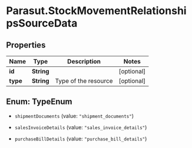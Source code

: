 # Parasut.StockMovementRelationshipsSourceData

## Properties
Name | Type | Description | Notes
------------ | ------------- | ------------- | -------------
**id** | **String** |  | [optional] 
**type** | **String** | Type of the resource | [optional] 


<a name="TypeEnum"></a>
## Enum: TypeEnum


* `shipmentDocuments` (value: `"shipment_documents"`)

* `salesInvoiceDetails` (value: `"sales_invoice_details"`)

* `purchaseBillDetails` (value: `"purchase_bill_details"`)




